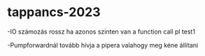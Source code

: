 # tappancs-2023
-IO számozás rossz ha azonos szinten van a function call pl test1

-Pumpforwardnál tovább hívja a pipera valahogy meg kéne állítani
